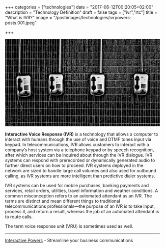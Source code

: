 +++
categories = ["technologies"]
date = "2017-06-12T00:20:05+02:00"
description = "Technology Definition"
draft = false
tags = ["ivr","rtc"]
title = "What is IVR?"
image = "/postimages/technologies/ivrpowers-posts.001.jpeg"

+++

![Phone IVR](/postimages/technologies/ivrpowers-posts.001.jpeg)

**Interactive Voice Response (IVR)** is a technology that allows a computer to interact with humans through the use of voice and DTMF tones input via keypad. In telecommunications, IVR allows customers to interact with a company’s host system via a telephone keypad or by speech recognition, after which services can be inquired about through the IVR dialogue. IVR systems can respond with prerecorded or dynamically generated audio to further direct users on how to proceed. IVR systems deployed in the network are sized to handle large call volumes and also used for outbound calling, as IVR systems are more intelligent than predictive dialer systems.

IVR systems can be used for mobile purchases, banking payments and services, retail orders, utilities, travel information and weather conditions. A common misconception refers to an automated attendant as an IVR. The terms are distinct and mean different things to traditional telecommunications professionals—the purpose of an IVR is to take input, process it, and return a result, whereas the job of an automated attendant is to route calls.

The term voice response unit (VRU) is sometimes used as well.

---
[Interactive Powers](http://www.ivrpowers.com/) - Streamline your business communications
